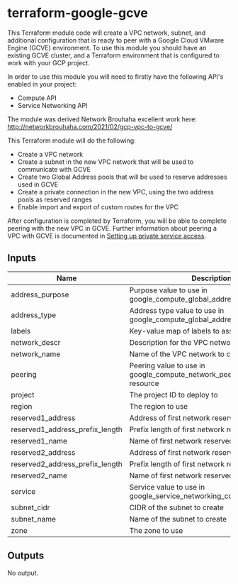 # terraform-google-gcve

This Terraform module code will create a VPC network, subnet, and additional configuration that is ready to peer with a Google Cloud VMware Engine (GCVE) environment. To use this module you should have an existing GCVE cluster, and a Terraform environment that is configured to work with your GCP project.

In order to use this module you will need to firstly have the following API's enabled in your project:
- Compute API
- Service Networking API

The module was derived Network Brouhaha excellent work here: http://networkbrouhaha.com/2021/02/gcp-vpc-to-gcve/

This Terraform module will do the following:

*   Create a VPC network
*   Create a subnet in the new VPC network that will be used to communicate with GCVE
*   Create two Global Address pools that will be used to reserve addresses used in GCVE
*   Create a private connection in the new VPC, using the two address pools as reserved ranges
*   Enable import and export of custom routes for the VPC

After configuration is completed by Terraform, you will be able to complete peering with the new VPC in GCVE. Further information about peering a VPC with GCVE is documented in [Setting up private service access](https://cloud.google.com/vmware-engine/docs/networking/howto-setup-private-service-access).  


<!-- BEGINNING OF PRE-COMMIT-TERRAFORM DOCS HOOK -->
## Inputs

| Name | Description | Type | Default | Required |
|------|-------------|------|---------|:--------:|
| address\_purpose | Purpose value to use in google\_compute\_global\_address resource | `string` | `"VPC_PEERING"` | no |
| address\_type | Address type value to use in google\_compute\_global\_address resource | `string` | `"INTERNAL"` | no |
| labels | Key-value map of labels to assign | `map(any)` | `{}` | no |
| network\_descr | Description for the VPC network to create | `string` | `""` | no |
| network\_name | Name of the VPC network to create | `string` | n/a | yes |
| peering | Peering value to use in google\_compute\_network\_peering\_routes\_config resource | `string` | `"servicenetworking-googleapis-com"` | no |
| project | The project ID to deploy to | `string` | n/a | yes |
| region | The region to use | `string` | n/a | yes |
| reserved1\_address | Address of first network reserved for GCVE | `string` | n/a | yes |
| reserved1\_address\_prefix\_length | Prefix length of first network reserved for GCVE | `number` | n/a | yes |
| reserved1\_name | Name of first network reserved for GCVE | `string` | n/a | yes |
| reserved2\_address | Address of first network reserved for GCVE | `string` | n/a | yes |
| reserved2\_address\_prefix\_length | Prefix length of first network reserved for GCVE | `number` | n/a | yes |
| reserved2\_name | Name of first network reserved for GCVE | `string` | n/a | yes |
| service | Service value to use in google\_service\_networking\_connection resource | `string` | `"servicenetworking.googleapis.com"` | no |
| subnet\_cidr | CIDR of the subnet to create | `string` | n/a | yes |
| subnet\_name | Name of the subnet to create | `string` | n/a | yes |
| zone | The zone to use | `string` | n/a | yes |

## Outputs

No output.

<!-- END OF PRE-COMMIT-TERRAFORM DOCS HOOK -->